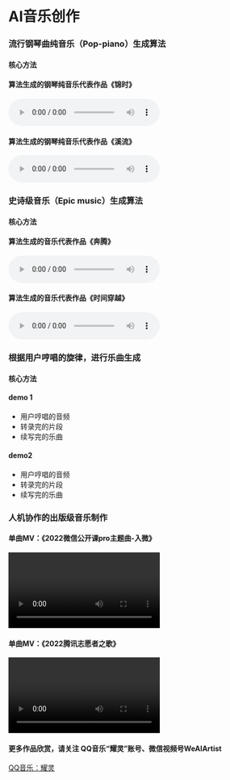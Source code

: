 # AI音乐创作



### 流行钢琴曲纯音乐（Pop-piano）生成算法

#### 核心方法

#### 算法生成的钢琴纯音乐代表作品《锦时》

<audio controls="">
<source src="/music/resource/audio/lovely_ages.mp3" type="audio/mp3" />
</audio>

#### 算法生成的钢琴纯音乐代表作品《溪流》

<audio controls="">
<source src="/music/resource/audio/stream.mp3" type="audio/mp3" />
</audio>


### 史诗级音乐（Epic music）生成算法

  #### 核心方法

  #### 算法生成的音乐代表作品《奔腾》

<audio controls="">
<source src="/music/resource/audio/gallop.mp3" type="audio/mp3" />
</audio>
 
  #### 算法生成的音乐代表作品《时间穿越》

<audio controls="">
<source src="/music/resource/audio/time_travel.mp3" type="audio/mp3" />
</audio>

### 根据用户哼唱的旋律，进行乐曲生成

  #### 核心方法

  #### demo 1

  - 用户哼唱的音频
  - 转录完的片段
  - 续写完的乐曲
  #### demo2
  - 用户哼唱的音频
  - 转录完的片段
  - 续写完的乐曲


### 人机协作的出版级音乐制作

#### 单曲MV：《2022微信公开课pro主题曲-入微》

<video width="" height="" controls>
<source src="/music/resource/video/ruwei.mov">
</video>

#### 单曲MV：《2022腾讯志愿者之歌》

<video width="" height="" controls>
<source src="/music/resource/video/volunteer.mov">
</video>

#### 更多作品欣赏，请关注 QQ音乐“耀灵”账号、微信视频号WeAIArtist
<a href="https://y.qq.com/n/ryqq/singer/002dUuzA0FI573/album">QQ音乐：耀灵</a>

